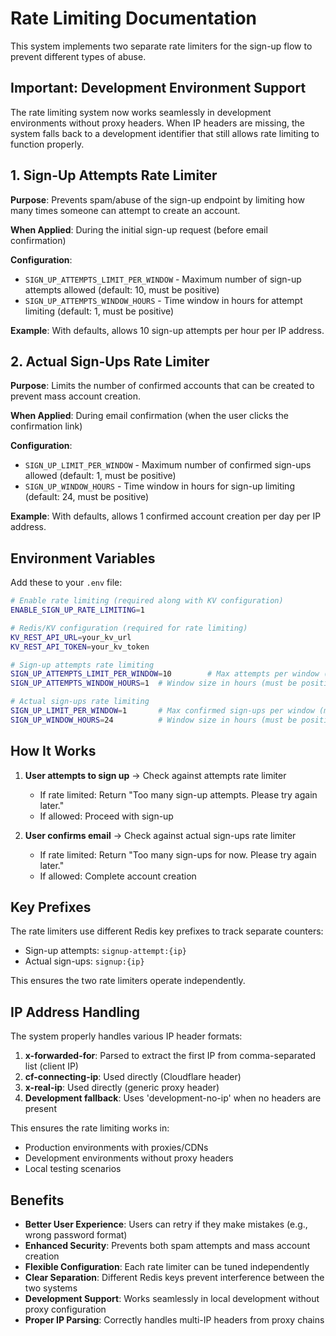 # Rate Limiting Documentation

This system implements two separate rate limiters for the sign-up flow to prevent different types of abuse.

## Important: Development Environment Support

The rate limiting system now works seamlessly in development environments without proxy headers. When IP headers are missing, the system falls back to a development identifier that still allows rate limiting to function properly.

## 1. Sign-Up Attempts Rate Limiter

**Purpose**: Prevents spam/abuse of the sign-up endpoint by limiting how many times someone can attempt to create an account.

**When Applied**: During the initial sign-up request (before email confirmation)

**Configuration**:
- `SIGN_UP_ATTEMPTS_LIMIT_PER_WINDOW` - Maximum number of sign-up attempts allowed (default: 10, must be positive)
- `SIGN_UP_ATTEMPTS_WINDOW_HOURS` - Time window in hours for attempt limiting (default: 1, must be positive)

**Example**: With defaults, allows 10 sign-up attempts per hour per IP address.

## 2. Actual Sign-Ups Rate Limiter

**Purpose**: Limits the number of confirmed accounts that can be created to prevent mass account creation.

**When Applied**: During email confirmation (when the user clicks the confirmation link)

**Configuration**:
- `SIGN_UP_LIMIT_PER_WINDOW` - Maximum number of confirmed sign-ups allowed (default: 1, must be positive)
- `SIGN_UP_WINDOW_HOURS` - Time window in hours for sign-up limiting (default: 24, must be positive)

**Example**: With defaults, allows 1 confirmed account creation per day per IP address.

## Environment Variables

Add these to your `.env` file:

```bash
# Enable rate limiting (required along with KV configuration)
ENABLE_SIGN_UP_RATE_LIMITING=1

# Redis/KV configuration (required for rate limiting)
KV_REST_API_URL=your_kv_url
KV_REST_API_TOKEN=your_kv_token

# Sign-up attempts rate limiting
SIGN_UP_ATTEMPTS_LIMIT_PER_WINDOW=10        # Max attempts per window (must be positive)
SIGN_UP_ATTEMPTS_WINDOW_HOURS=1  # Window size in hours (must be positive)

# Actual sign-ups rate limiting
SIGN_UP_LIMIT_PER_WINDOW=1       # Max confirmed sign-ups per window (must be positive)
SIGN_UP_WINDOW_HOURS=24          # Window size in hours (must be positive)
```

## How It Works

1. **User attempts to sign up** → Check against attempts rate limiter
   - If rate limited: Return "Too many sign-up attempts. Please try again later."
   - If allowed: Proceed with sign-up

2. **User confirms email** → Check against actual sign-ups rate limiter
   - If rate limited: Return "Too many sign-ups for now. Please try again later."
   - If allowed: Complete account creation

## Key Prefixes

The rate limiters use different Redis key prefixes to track separate counters:
- Sign-up attempts: `signup-attempt:{ip}`
- Actual sign-ups: `signup:{ip}`

This ensures the two rate limiters operate independently.

## IP Address Handling

The system properly handles various IP header formats:

1. **x-forwarded-for**: Parsed to extract the first IP from comma-separated list (client IP)
2. **cf-connecting-ip**: Used directly (Cloudflare header)
3. **x-real-ip**: Used directly (generic proxy header)
4. **Development fallback**: Uses 'development-no-ip' when no headers are present

This ensures the rate limiting works in:
- Production environments with proxies/CDNs
- Development environments without proxy headers
- Local testing scenarios

## Benefits

- **Better User Experience**: Users can retry if they make mistakes (e.g., wrong password format)
- **Enhanced Security**: Prevents both spam attempts and mass account creation
- **Flexible Configuration**: Each rate limiter can be tuned independently
- **Clear Separation**: Different Redis keys prevent interference between the two systems
- **Development Support**: Works seamlessly in local development without proxy configuration
- **Proper IP Parsing**: Correctly handles multi-IP headers from proxy chains
